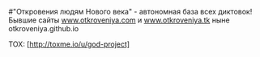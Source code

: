 #"Откровения людям Нового века" - автономная база всех диктовок!<br/>
Бывшие сайты www.otkroveniya.com и www.otkroveniya.tk ныне otkroveniya.github.io<br/>

TOX: [http://toxme.io/u/god-project]

